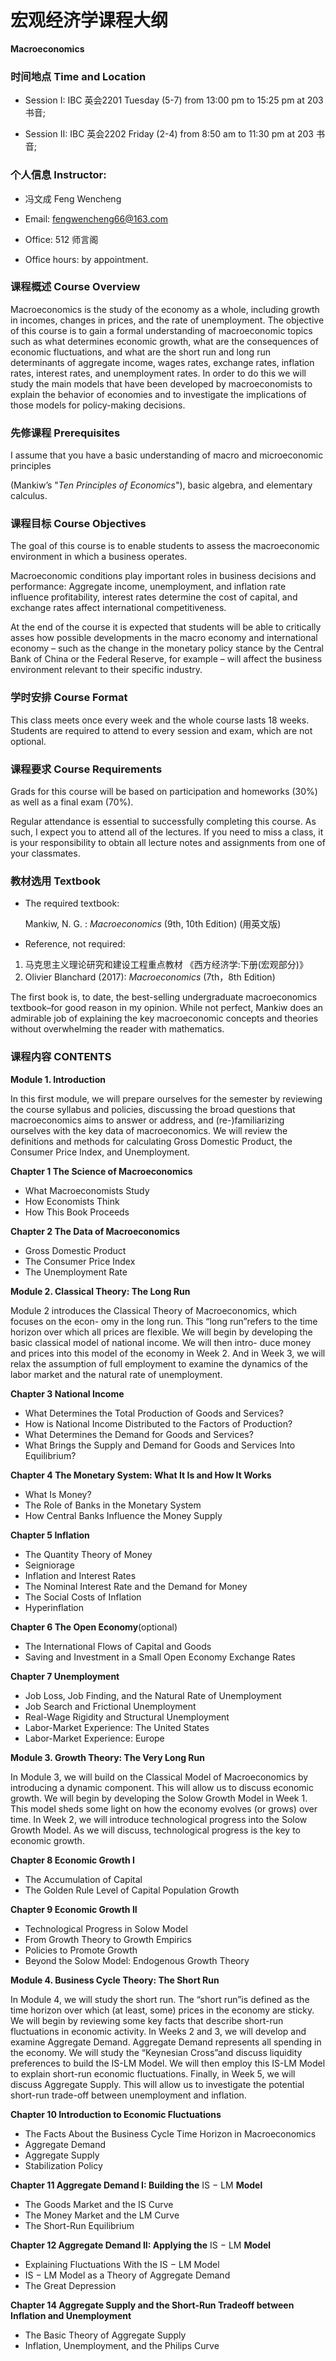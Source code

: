 # 宏观经济学课程大纲

**Macroeconomics**



### 时间地点 Time and Location

- Session I: IBC 英会2201  Tuesday (5-7) from 13:00 pm to 15:25 pm at 203 书音;

- Session II: IBC 英会2202 Friday (2-4) from 8:50 am to 11:30 pm at 203 书音;

  

### 个人信息 Instructor: 

- 冯文成 Feng Wencheng

- Email: fengwencheng66@163.com

- Office: 512 师言阁

- Office hours: by appointment.



### 课程概述 Course Overview

Macroeconomics is the study of the economy as a whole, including growth in incomes, changes in prices, and the rate of unemployment. The objective of this course is to gain a formal understanding of macroeconomic topics such as what determines economic growth, what are the consequences of economic fluctuations, and what are the short run and long run determinants of aggregate income, wages rates, exchange rates, inflation rates, interest rates, and unemployment rates. In order to do this we will study the main models that have been developed by macroeconomists to explain the behavior of economies and to investigate the implications of those models for policy-making decisions.

### 先修课程 Prerequisites

I assume that you have a basic understanding of macro and microeconomic principles

(Mankiw’s "*Ten Principles of Economics*"), basic algebra, and elementary calculus. 

### 课程目标 Course Objectives

The goal of this course is to enable students to assess the macroeconomic environment in which a business operates.

Macroeconomic conditions play important roles in business decisions and performance: Aggregate income, unemployment, and inflation rate influence profitability, interest rates determine the cost of capital, and exchange rates affect international competitiveness.

At the end of the course it is expected that students will be able to critically asses how possible developments in the macro economy and international economy – such as the change in the monetary policy stance by the Central Bank of China or the Federal Reserve, for example – will affect the business environment relevant to their specific industry.

### 学时安排 Course Format

This class meets once every week and the whole course lasts 18 weeks. Students are required to attend to every session and exam, which are not optional.

### 课程要求 Course Requirements

Grads for this course will be based on participation and homeworks (30%) as well as a final exam (70%).

Regular attendance is essential to successfully completing this course. As such, I expect you to attend all of the lectures. If you need to miss a class, it is your responsibility to obtain all lecture notes and assignments from one of your classmates.

### 教材选用 Textbook

- The required textbook:

  Mankiw, N. G. :  *Macroeconomics* (9th, 10th Edition) (用英文版)

- Reference, not required:

1. 马克思主义理论研究和建设工程重点教材 《西方经济学:下册(宏观部分)》
2. Olivier Blanchard (2017):  *Macroeconomics* (7th，8th Edition)

The first book is, to date, the best-selling undergraduate macroeconomics textbook–for good reason in my opinion. While not perfect, Mankiw does an admirable job of explaining the key macroeconomic concepts and theories without overwhelming the reader with mathematics.

### 课程内容 CONTENTS

**Module 1. Introduction**

In this first module, we will prepare ourselves for the semester by reviewing the course syllabus and policies, discussing the broad questions that macroeconomics aims to answer or address, and (re-)familiarizing ourselves with the key data of macroeconomics. We will review the definitions and methods for calculating Gross Domestic Product, the Consumer Price Index, and Unemployment.

**Chapter 1 The Science of Macroeconomics**

- What Macroeconomists Study 
- How Economists Think
- How This Book Proceeds

**Chapter 2 The Data of Macroeconomics**

- Gross Domestic Product
- The Consumer Price Index 
- The Unemployment Rate



**Module 2. Classical Theory: The Long Run**

Module 2 introduces the Classical Theory of Macroeconomics, which focuses on the econ- omy in the long run. This “long run”refers to the time horizon over which all prices are flexible. We will begin by developing the basic classical model of national income. We will then intro- duce money and prices into this model of the economy in Week 2. And in Week 3, we will relax the assumption of full employment to examine the dynamics of the labor market and the natural rate of unemployment.

**Chapter 3 National Income**

- What Determines the Total Production of Goods and Services?
- How is National Income Distributed to the Factors of Production?
- What Determines the Demand for Goods and Services?
- What Brings the Supply and Demand for Goods and Services Into Equilibrium?

**Chapter 4 The Monetary System: What It Is and How It Works**

- What Is Money?
-  The Role of Banks in the Monetary System
-  How Central Banks Influence the Money Supply

**Chapter 5 Inflation**

- The Quantity Theory of Money
- Seigniorage
- Inflation and Interest Rates
- The Nominal Interest Rate and the Demand for Money 
- The Social Costs of Inflation
- Hyperinflation

**Chapter 6 The Open Economy**(optional)

- The International Flows of Capital and Goods
- Saving and Investment in a Small Open Economy Exchange Rates

**Chapter 7 Unemployment**

- Job Loss, Job Finding, and the Natural Rate of Unemployment 
- Job Search and Frictional Unemployment
- Real-Wage Rigidity and Structural Unemployment
- Labor-Market Experience: The United States
- Labor-Market Experience: Europe

**Module 3. Growth Theory: The Very Long Run**

In Module 3, we will build on the Classical Model of Macroeconomics by introducing a dynamic component. This will allow us to discuss economic growth. We will begin by developing the Solow Growth Model in Week 1. This model sheds some light on how the economy evolves (or grows) over time. In Week 2, we will introduce technological progress into the Solow Growth Model. As we will discuss, technological progress is the key to economic growth.



**Chapter 8 Economic Growth I**

- The Accumulation of Capital
- The Golden Rule Level of Capital Population Growth

**Chapter 9 Economic Growth II**

- Technological Progress in Solow Model
-  From Growth Theory to Growth Empirics
-  Policies to Promote Growth
-  Beyond the Solow Model: Endogenous Growth Theory

**Module 4. Business Cycle Theory: The Short Run**

In Module 4, we will study the short run. The “short run”is defined as the time horizon over which (at least, some) prices in the economy are sticky. We will begin by reviewing some key facts that describe short-run fluctuations in economic activity. In Weeks 2 and 3, we will develop and examine Aggregate Demand. Aggregate Demand represents all spending in the economy. We will study the “Keynesian Cross”and discuss liquidity preferences to build the IS-LM Model. We will then employ this IS-LM Model to explain short-run economic fluctuations. Finally, in Week 5, we will discuss Aggregate Supply. This will allow us to investigate the potential short-run trade-off between unemployment and inflation.

**Chapter 10 Introduction to Economic Fluctuations**

- The Facts About the Business Cycle Time Horizon in Macroeconomics
- Aggregate Demand
- Aggregate Supply
- Stabilization Policy

**Chapter 11 Aggregate Demand I: Building the** IS − LM **Model** 

- The Goods Market and the IS Curve
- The Money Market and the LM Curve
- The Short-Run Equilibrium



**Chapter 12 Aggregate Demand II: Applying the** IS − LM **Model** 

- Explaining Fluctuations With the IS − LM Model
-  IS − LM Model as a Theory of Aggregate Demand
-  The Great Depression

**Chapter 14 Aggregate Supply and the Short-Run Tradeoff between Inflation and Unemployment**

- The Basic Theory of Aggregate Supply
- Inflation, Unemployment, and the Philips Curve



